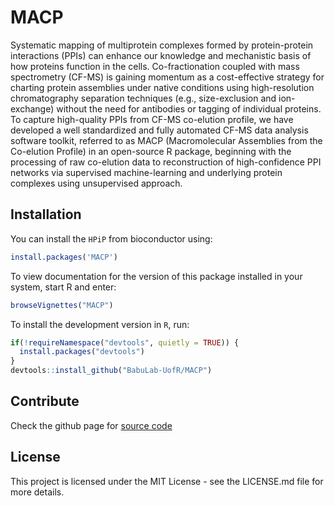 # MACP
Systematic mapping of multiprotein complexes formed by protein-protein interactions (PPIs) can enhance our knowledge and mechanistic basis of how proteins function in the cells. Co-fractionation coupled with mass spectrometry (CF-MS) is gaining momentum as a cost-effective strategy for charting protein assemblies under native conditions using high-resolution chromatography separation techniques (e.g., size-exclusion and  ion-exchange) without the need for antibodies or tagging of individual proteins. To capture high-quality PPIs from CF-MS co-elution profile, we have developed a well standardized and fully automated CF-MS data analysis software toolkit, referred to as MACP (Macromolecular Assemblies from the Co-elution Profile) in an open-source R package, beginning with the processing of raw co-elution data to reconstruction of high-confidence PPI networks via supervised machine-learning and underlying protein complexes using unsupervised approach.

## Installation

You can install the `HPiP` from bioconductor using:

```r
install.packages('MACP')
```

To view documentation for the version of this package installed in your system, start R and enter:

```r
browseVignettes("MACP")
```

To install the development version in `R`, run:
  
```r
if(!requireNamespace("devtools", quietly = TRUE)) {
  install.packages("devtools") 
}
devtools::install_github("BabuLab-UofR/MACP")
```
## Contribute

Check the github page for [source code](https://github.com/BabuLab-UofR/HPiP)

## License
This project is licensed under the MIT License - see the LICENSE.md file for more details.
